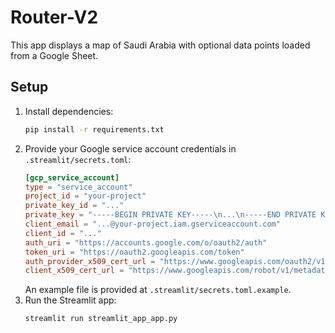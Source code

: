 # Router-V2

This app displays a map of Saudi Arabia with optional data points loaded from a Google Sheet. 

## Setup

1. Install dependencies:
   ```bash
   pip install -r requirements.txt
   ```
2. Provide your Google service account credentials in `.streamlit/secrets.toml`:
   ```toml
   [gcp_service_account]
   type = "service_account"
   project_id = "your-project"
   private_key_id = "..."
   private_key = "-----BEGIN PRIVATE KEY-----\n...\n-----END PRIVATE KEY-----\n"
   client_email = "...@your-project.iam.gserviceaccount.com"
   client_id = "..."
   auth_uri = "https://accounts.google.com/o/oauth2/auth"
   token_uri = "https://oauth2.googleapis.com/token"
   auth_provider_x509_cert_url = "https://www.googleapis.com/oauth2/v1/certs"
   client_x509_cert_url = "https://www.googleapis.com/robot/v1/metadata/x509/..."
   ```
   An example file is provided at `.streamlit/secrets.toml.example`.
3. Run the Streamlit app:
   ```bash
   streamlit run streamlit_app_app.py
   ```
